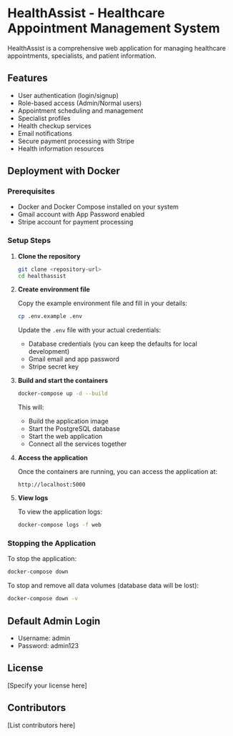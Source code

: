 # HealthAssist - Healthcare Appointment Management System

HealthAssist is a comprehensive web application for managing healthcare appointments, specialists, and patient information.

## Features

- User authentication (login/signup)
- Role-based access (Admin/Normal users)
- Appointment scheduling and management
- Specialist profiles
- Health checkup services
- Email notifications
- Secure payment processing with Stripe
- Health information resources

## Deployment with Docker

### Prerequisites

- Docker and Docker Compose installed on your system
- Gmail account with App Password enabled
- Stripe account for payment processing

### Setup Steps

1. **Clone the repository**

   ```bash
   git clone <repository-url>
   cd healthassist
   ```

2. **Create environment file**

   Copy the example environment file and fill in your details:

   ```bash
   cp .env.example .env
   ```

   Update the `.env` file with your actual credentials:
   - Database credentials (you can keep the defaults for local development)
   - Gmail email and app password
   - Stripe secret key

3. **Build and start the containers**

   ```bash
   docker-compose up -d --build
   ```

   This will:
   - Build the application image
   - Start the PostgreSQL database
   - Start the web application
   - Connect all the services together

4. **Access the application**

   Once the containers are running, you can access the application at:
   
   ```
   http://localhost:5000
   ```

5. **View logs**

   To view the application logs:

   ```bash
   docker-compose logs -f web
   ```

### Stopping the Application

To stop the application:

```bash
docker-compose down
```

To stop and remove all data volumes (database data will be lost):

```bash
docker-compose down -v
```

## Default Admin Login

- Username: admin
- Password: admin123

## License

[Specify your license here]

## Contributors

[List contributors here]